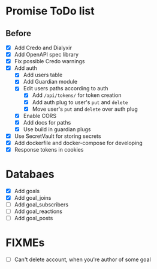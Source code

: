 # Promise ToDo list

## Before

- [x] Add Credo and Dialyxir
- [x] Add OpenAPI spec library
- [x] Fix possible Credo warnings
- [x] Add auth
  - [x] Add users table
  - [x] Add Guardian module
  - [x] Edit users paths according to auth
    - [x] Add `/api/tokens/` for token creation
    - [x] Add auth plug to user's `put` and `delete`
    - [x] Move user's `put` and `delete` over auth plug
  - [x] Enable CORS
  - [x] Add docs for paths
  - [x] Use build in guardian plugs
- [x] Use SecretVault for storing secrets
- [x] Add dockerfile and docker-compose for developing
- [x] Response tokens in cookies

# Databaes

- [x] Add goals
- [x] Add goal_joins
- [ ] Add goal_subscribers
- [ ] Add goal_reactions
- [ ] Add goal_posts

# FIXMEs

- [ ] Can't delete account, when you're author of some goal
